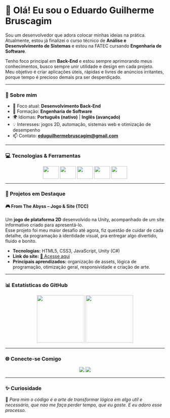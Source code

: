 # 👋 Olá! Eu sou o Eduardo Guilherme Bruscagim  

Sou um desenvolvedor que adora colocar minhas ideias na prática.  
Atualmente, estou já finalizei o curso técnico de **Análise e Desenvolvimento de Sistemas** e estou na FATEC cursando **Engenharia de Software**.  

Tenho foco principal em **Back-End** e estou sempre aprimorando meus conhecimentos, busco sempre unir utilidade e design em cada projeto.  
Meu objetivo é criar aplicações úteis, rápidas e livres de anúncios irritantes, porque tempo é precioso demais pra ser desperdiçado.  

---

### 🧠 Sobre mim  
- 🎯 Foco atual: **Desenvolvimento Back-End**  
- 🏫 Formação: **Engenharia de Software**  
- 🌍 Idiomas: **Português (nativo)** | **Inglês (avançado)**  
- 💡 Interesses: jogos 2D, automação, sistemas web e otimização de desempenho  
- 📫 Contato: **eduguilhermebruscagim@gmail.com**

---

### 💻 Tecnologias & Ferramentas
<p align="center">
  <img align="center" height="40" width="50" src="https://cdn.jsdelivr.net/gh/devicons/devicon/icons/html5/html5-original.svg" />
  <img align="center" height="40" width="50" src="https://cdn.jsdelivr.net/gh/devicons/devicon/icons/css3/css3-original.svg" />
  <img align="center" height="40" width="50" src="https://cdn.jsdelivr.net/gh/devicons/devicon/icons/javascript/javascript-original.svg" />
  <img align="center" height="40" width="50" src="https://cdn.jsdelivr.net/gh/devicons/devicon/icons/csharp/csharp-original.svg" />
  <img align="center" height="40" width="50" src="https://cdn.jsdelivr.net/gh/devicons/devicon/icons/mysql/mysql-original.svg" />
</p>

---

### 🚀 Projetos em Destaque  

#### 🎮 **From The Abyss – Jogo & Site (TCC)**  
Um **jogo de plataforma 2D** desenvolvido na Unity, acompanhado de um site informativo criado para apresentá-lo.  
Esse projeto foi meu maior desafio até agora, fiz questão de cuidar de cada detalhe, da programação à identidade visual, pra entregar algo divertido, fluido e bonito.

- **Tecnologias:** HTML5, CSS3, JavaScript, Unity (C#)  
- **Link do site:** [🔗 Acesse aqui](https://from-the-abyss.vercel.app/)  
- **Principais aprendizados:** organização de assets, lógica de programação, otimização geral, responsividade e criação de arte.  

---

### 📊 Estatísticas do GitHub
<div align="center">
  <img src="https://github-readme-stats.vercel.app/api?username=EduuhBruscagim&show_icons=true&theme=tokyonight&hide_border=true&count_private=true" height="150"/>
  <img src="https://streak-stats.demolab.com/?user=EduuhBruscagim&theme=tokyonight&hide_border=true" height="150"/>
</div>

---

### 🌐 Conecte-se Comigo  
<div align="center"> 
  <a href="mailto:eduguilhermebruscagim@gmail.com" target="_blank"><img src="https://img.shields.io/badge/Gmail-D14836?style=for-the-badge&logo=gmail&logoColor=white"></a>
  <a href="https://www.instagram.com/eduuhbruscagim" target="_blank"><img src="https://img.shields.io/badge/Instagram-E4405F?style=for-the-badge&logo=instagram&logoColor=white"></a>
</div>

---

### ✨ Curiosidade  
💬 *Para mim o código é a arte de transformar lógica em algo utíl e necessário, que nao me faça perder tempo, que eu goste. E eu adoro esse processo.*

